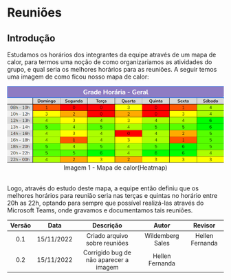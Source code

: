 # Reuniões

## Introdução
Estudamos os horários dos integrantes da equipe através de um mapa de calor, para termos uma noção de como organizariamos as atividades do grupo, e qual seria os melhores horários para as reuniões.
A seguir temos uma imagem de como ficou nosso mapa de calor:

<div style="text-align:center">
<img src="assets/heatmap.png">
Imagem 1 - Mapa de calor(Heatmap)
</div>

</br>

Logo, através do estudo deste mapa, a equipe então definiu que os melhores horários para reunião seria nas terças e quintas no horário entre 20h as 22h, optando para sempre que possível realizá-las através do Microsoft Teams, onde gravamos e documentamos tais reuniões.

| Versão | Data | Descrição  | Autor        | Revisor |
| :-----: | :----: | :----------: | :------------: | :--------: |
| 0.1 | 15/11/2022 | Criado arquivo sobre reuniões | Wildemberg Sales | Hellen Fernanda |
| 0.2 | 15/11/2022 | Corrigido bug de não aparecer a imagem | Hellen Fernanda |